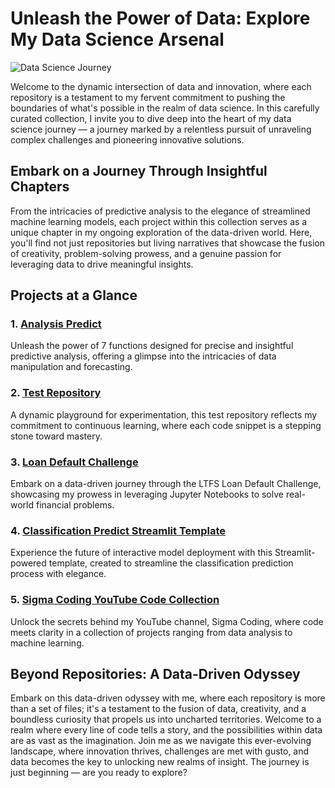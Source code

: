 # Unleash the Power of Data: Explore My Data Science Arsenal

![Data Science Journey](https://images.pexels.com/photos/4560142/pexels-photo-4560142.jpeg?auto=compress&cs=tinysrgb&w=1260&h=750&dpr=2)

Welcome to the dynamic intersection of data and innovation, where each repository is a testament to my fervent commitment to pushing the boundaries of what's possible in the realm of data science. In this carefully curated collection, I invite you to dive deep into the heart of my data science journey — a journey marked by a relentless pursuit of unraveling complex challenges and pioneering innovative solutions.

## Embark on a Journey Through Insightful Chapters

From the intricacies of predictive analysis to the elegance of streamlined machine learning models, each project within this collection serves as a unique chapter in my ongoing exploration of the data-driven world. Here, you'll find not just repositories but living narratives that showcase the fusion of creativity, problem-solving prowess, and a genuine passion for leveraging data to drive meaningful insights.

## Projects at a Glance

### 1. [Analysis Predict](https://github.com/Martwuene/anaylsis_predict)
Unleash the power of 7 functions designed for precise and insightful predictive analysis, offering a glimpse into the intricacies of data manipulation and forecasting.

### 2. [Test Repository](https://github.com/Martwuene/test_d_repo.git)
A dynamic playground for experimentation, this test repository reflects my commitment to continuous learning, where each code snippet is a stepping stone toward mastery.

### 3. [Loan Default Challenge](https://github.com/Martwuene/LTFS---Loan-Default-Challenge)
Embark on a data-driven journey through the LTFS Loan Default Challenge, showcasing my prowess in leveraging Jupyter Notebooks to solve real-world financial problems.

### 4. [Classification Predict Streamlit Template](https://github.com/Martwuene/classification-predict-streamlit-template)
Experience the future of interactive model deployment with this Streamlit-powered template, created to streamline the classification prediction process with elegance.

### 5. [Sigma Coding YouTube Code Collection](https://github.com/Martwuene/sigma_coding_youtube)
Unlock the secrets behind my YouTube channel, Sigma Coding, where code meets clarity in a collection of projects ranging from data analysis to machine learning.

## Beyond Repositories: A Data-Driven Odyssey

Embark on this data-driven odyssey with me, where each repository is more than a set of files; it's a testament to the fusion of data, creativity, and a boundless curiosity that propels us into uncharted territories. Welcome to a realm where every line of code tells a story, and the possibilities within data are as vast as the imagination. Join me as we navigate this ever-evolving landscape, where innovation thrives, challenges are met with gusto, and data becomes the key to unlocking new realms of insight. The journey is just beginning — are you ready to explore?
